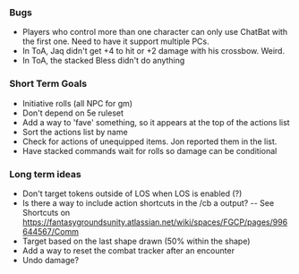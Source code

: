 ### Bugs
- Players who control more than one character can only use ChatBat with the first one. Need to have it support multiple PCs.
- In ToA, Jaq didn't get +4 to hit or +2 damage with his crossbow. Weird.
- In ToA, the stacked Bless didn't do anything

### Short Term Goals
- Initiative rolls (all NPC for gm)
- Don't depend on 5e ruleset
- Add a way to 'fave' something, so it appears at the top of the actions list
- Sort the actions list by name
- Check for actions of unequipped items. Jon reported them in the list.
- Have stacked commands wait for rolls so damage can be conditional
  
### Long term ideas
- Don't target tokens outside of LOS when LOS is enabled (?)
- Is there a way to include action shortcuts in the /cb a output?
-- See Shortcuts on https://fantasygroundsunity.atlassian.net/wiki/spaces/FGCP/pages/996644567/Comm
- Target based on the last shape drawn (50% within the shape)
- Add a way to reset the combat tracker after an encounter
- Undo damage?
